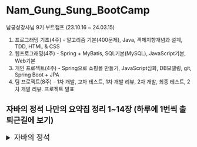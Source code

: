 # Nam_Gung_Sung_BootCamp
남궁성강사님 9기 부트캠프 (23.10.16 ~ 24.03.15)

1. 프로그래밍 기초(4주) - 알고리즘 기본(400문제), Java, 객체지향개념과 설계, TDD, HTML & CSS
2. 웹프로그래밍(4주) - Spring + MyBatis, SQL기본(MySQL), JavaScript기본, Web기본
3. 개인 프로젝트(4주) - Spring으로 쇼핑몰 만들기, JavaScript심화, DB모델링, git, Spring Boot + JPA
4. 팀 프로젝트(8주) - 1차 개발, 교차 테스트, 1차 개발 리뷰, 2차 개발, 최종 테스트, 2차 개발 리뷰. 프로젝트 발표


## 자바의 정석 나만의 요약집 정리 1~14장 (하루에 1번씩 출퇴근길에 보기)

<details>
<summary style="font-size:20px">자바의 정석</summary>
<div markdown="1">

**객체지향 4대 핵심개념 적고, 한줄로 설명**

1. 캡슐화 : 외부로부터 데이터를 보호하기 위해서
2. 상속 : 두 클래스를 자식,부모관계를 맺어주고 기존 클래스로부터 새로운 클래스를 작성하는 것
3. 추상화 : 클래스의 공통된 기능을 모아서 부모 클래스로 만드는 것
4. 다형성 : 부모 타입의 참조변수로 자식 클래스의 인스턴스를 생성하는 것

**객체지향 특징 세 가지**

1. 코드의 재사용성
2. 유지보수 용이
3. 코드 중복 제거

**클래스**

* 정의 및 용도 : 객체를 정의하고 생성해서 사용하기 위함.

1. 객체를 정의해놓은 설계도
2. 사용자 정의 타입
3. 변수 + 메서드의 묶음

* 클래스를 인스턴스화 -> 인스턴스(객체)

**객체**

* 실제로 존재하는 것 (인스턴스 변수의 묶음)
* 객체 == 인스턴스

**변수의 종류**

1. 클래스영역 
   1. cv : 클래스변수 - 클래스가 메모리에 올라갈 때 생성, 객체를 생성할 필요 X, 공통적인 속성으로 사용
   2. iv : 인스턴스변수 - 객체를 생성할 때 생성, 객체를 생성해야 사용 가능, 개별 속성으로 사용
2. 메서드영역
   1. lv : 지역변수 - 클래스이외의 영역 (메서드, 생성자, 초기화블럭), 메서드 종료시 자동제거됨.

* cv는 하나의 저장공간을 공유하므로 항상 공통된 값을 갖고 iv는 각기 다른 값을 가짐.

**클래스메서드와 인스턴스메서드**

* static 메서드는 인스턴스 메서드 사용 불가 why? 
  * static 메서드는 클래스가 메모리에 올라갈 때 생성되는 반면 객체는 생성시에 만들어지므로 없을 경우가 있을 수도 있어서.
* 인스턴스 메서드에서는 static 메서드를 호출 가능함.
   
**오버로딩 조건3가지**

1. 메서드의 이름이 같아야함.
2. 매개변수의 타입이나 개수가 달라야함.
3. 반환타입은 영향이 없음.

**오버라이딩 조건3가지**

1. 부모타입의 예외개수보다 적어야함.
2. 부모타입의 접근 제어자보다 좁으면 안됨. 
3. 선언부가 일치함.

**생성자 조건5가지**

* 인스턴스 초기화 메서드

1. 클래스와 이름이 같아야함.
2. 리턴값이 없음.
3. 생성자는 반드시 한 개 존재해야함.
4. 생성자가 없으면 컴파일러가 기본 생성자를 하나 생성해줌.
5. 생성자의 첫째 줄에는 this() 나 super()가 들어가야함.

**생성자 this()**

1. 생성자에서 다른 생성자를 호출할 때 this()를 사용함.
2. 다른 생성자 호출 시 첫 줄에서만 사용 가능함.(다른 생성자로 인해 호출이전의 초기화 작업이 무의미하므로)

**참조변수 this**

* 인스턴스 변수와 지역변수의 이름이 같을 때 구분하기위함.
* this가 붙으면 iv이고 안붙으면 매개변수와 가까운 lv임.
* 인스턴스 자신을 가르키는 참조변수.
* static 메서드에서는 사용 불가함.

**클래스 변수, 인스턴스 변수 초기화 순서 과정**

* 멤버변수 - 자동초기화, 지역변수 - 직접 초기화해줘야함.
* 클래스변수는 클래스가 메모리에 올라갈 때 초기화되고, 인스턴스 변수는 인스턴스가 생성될 때 초기화됨.

* 클래스 변수
1. 기본값 -> 명시적 초기화 -> 클래스 초기화 블럭 static{} 
   
* 인스턴스 변수
1. 기본값 -> 명시적 초기화 -> 인스턴스 초기화 블럭 {} -> 생성자

* cv -> iv 순으로 초기화되며, 자동(기본값) -> 간단(명시적 초기화) -> 복잡순(초기화 블럭, 생성자) 으로 초기화됨.

**기본형 매개변수, 참조형 매개변수**

* 기본형 매개변수는 변수의 값을 읽기만 가능
* 참조형 매개변수는 변수의 값을 읽고 변경 가능

**상속**

1. 기존 클래스로 다른 클래스를 작성하는 것
2. 두 클래스간의 부모와 자식으로 관계를 맺어주는 것
3. 자식의 멤버개수는 부모보다 적을 수 없음.
4. 자식은 부모의 모든멤버를 상속받음(생성자, 초기화블럭 제외)

* 자바는 단일상속만 허용함 (비중이 높은 클래스만 상속하고, 나머지는 포함관계 활용)
* 자식클래스 extends 부모클래스
* 상속 관계 ~는 ~이다 ( is a 관계)
* 포함 관계 ~는 ~를 가지고 있다 ( has a 관계) **(대부분의 경우 포함관계임)**

**Objects클래스는 iv가 하나도 없는데, 인스턴스 메서드를 가지는 이유**

* Objets 클래스는 모든 클래스의 부모 클래스로 자식 클래스들이 오버라이딩해서 iv를 쓸 수 있기 때문임.

**참조변수 super**

* 객체 자신을 가르키는 참조변수
* 조상의 멤버를 자신의 멤버와 구분할 때 사용

**부모 생성자 super()**

1. 부모 생성자 호출 시 사용 (생성자와 초기화 블럭은 상속이 안되므로)
2. 부모 멤버는 부모의 생성자를 호출해서 초기화
3. 자식의 생성자는 자신이 선언한 변수만 초기화 할 수 있음.
4. 생성자의 첫 줄에 반드시 생성자를 호출해야함.

**접근제어자**

* public > protected > default > private 
* 전체 > 같은 패키지, 자식 클래스 > 같은 패키지 > 같은 클래스 순으로 접근 제어 권한을 가짐.

1. 외부로부터 데이터를 보호하기 위함
2. 외부에는 불필요한, 내부적으로만 사용되는 부분을 감추기 위함.

**final**

1. 클래스 - 상속이 불가능함.
2. 메서드 - 오버라이딩이 불가능함.
3. 변수 - 상수로써 활용함.

**다형성**

1. 부모타입 참조변수로 자식타입 객체를 다룰 수 있음.
2. 하나의 배열에 여러 종류의 객체를 저장할 수 있음.

* 참조변수가 사용할 수 있는 멤버의 개수는 인스턴스 멤버개수보다 같거나 적어야함.
* 참조변수타입과 인스턴스타입은 보통 일치하지만 일치하지 않을 수도 있음.

**추상클래스**

1. 미완성 설계도
2. 인스턴스로 생성불가
3. 인스턴스 변수, 생성자, 메서드를 일반 클래스와 같이 사용 가능
4. abstract 가 붙은 메서드는 자식 클래스에서 용도에 맞게 오버라이딩하여 사용함.
5. 클래스의 공통적인 기능을 찾아내서 부모클래스로 만듬으로써 사용함.

**인터페이스**

1. 추상메서드의 집합
2. 밑그림 역할
3. 인스턴스화 할 수 없으며 상수와, 추상메서드만을 가질 수 있음.
4. 추상클래스보다 추상화 정도가 높음.

* 인터페이스의 조상은 인터페이스만 가능(Object가 최고조상이 아님)
* 다중 상속 가능이 가능함.
* public, static, final, abstract 전부 생략 가능함.
* 상속과 구현 동시에 가능함.
* 인터페이스 타입의 변수로 인터페이스를 구현한 클래스의 인스턴스 참조 가능함.
* 일부만 구현할 경우 클래스앞에 abstract를 붙여서 추상 클래스로 만들어줘야함.

**인터페이스 장점**

1. 두 객체간의 중간 역할을 함으로써 객체간에 느슨한 결합을 가능하게 도와줌.
2. 서로 관계없는 클래스들을 형제 관계로 맺어줌으로써 활용 가능함.
3. 설계를 진행할 때 밑그림의 역할로 인터페이스를 활용하면 재사용성에 용이함.

**추상클래스 vs 인터페이스**

* 추상적인 용도는 동일하게 쓰이나 인터페이스는 iv, 생성자를 가질 수 없음

**예외**

* 예외처리 정의 - 예외 발생에 대비한 코드 작성
* 예외처리 목적 - 프로그램의 비정상적인 종료 방지

**에러 3가지**

1. 컴파일에러 : 컴파일 시에 발생하는 에러
2. 런타임에러 : 프로그램 실행 시에 발생하는 에러
3. 논리적에러 : 프로그래머의 작성 의도와 다르게 동작하는 것

**예외 클래스**

1. Exception 클래스들 : 사용자의 실수와 같은 외적인 요인에 의해서 발생하는 예외
2. RuntimeException 클래스들 : 프로그래머의 실수로 발생하는 예외

**예외 처리 방법5가지**

1. try-catch-finally - 예외 발생한 메서드 안에서 처리
2. 메서드 예외 선언
3. 예외 강제로 발생 시키기
4. 사용자 예외 선언
5. 예외 되던지기

**연결된 예외 장점2가지**

1. check예외를 unchecked예외로 바꿀 수 있음.
2. 큰 분류의 예외로 묶어서 사용할 수 있음.

**checked예외를 unchecked예외로 바꿔서 사용하는 이유**

* 예외처리를 선택적으로함으로써 무분별한 try-catch 문을 사용하지 않기 위함

**얕은 복사와 깊은 복사**

1. 얕은 복사 : 원본과 복사본이 같은 객체를 참고하며 단순 Cloneable 인터페이스를 구현한 clone 을 통한 복제를 사용함.
2. 깊은 복사 : 원본과 복사본이 다른 객체를 참고하고 원본의 객체를 복사하여 참조함.

**불변이란?**

* 객체 생성 후에 상태를 변경할 수 없는 것
* 재할당은 가능하지만 한번 할당하면 내부 데이터는 변경할 수 없음.
* 대표적인 불변 객체로는 String이 있음.
* 필드에서 사용할 때는 final을 붙여서 사용함.

1. 멀티쓰레드 환경에서 동기화를 고려하지 않아도됨.
2. GC 성능 향상.

**래퍼클래스**

* 기본형 값들을 객체로 변환하여 작업을 수행할 때 사용함.
* 오토박싱 : 기본형 값을 래퍼 클래스의 객체로 자동 변환

**컬렉션 프레임웍**

* 컬렉션 : 다수의 객체를 모아놓은 것
* 프레임웍 : 표준화된 프로그래밍 방식
* 컬렉션 프레임웍 : 다수의 객체를 모아놓은 표준화된 프로그래밍 방식

**컬렉션 프레임웍 핵심 인터페이스**

1. List
   * 순서 O, 중복 O
   * LinkedList, ArrayList, Stack, Vector
   * Collection 인터페이스를 상속받고 있음
2. Set
   * 순서 X, 중복 X
   * HashSet, TreeSet
   * Collection 인터페이스를 상속받고 있음
3. Map
   * 순서 X, Key 는 중복 X, Value 는 중복 O

**ArrayList**

* Vector는 동기화되어있지만 ArrayList는 동기화되어있지 않음.
* List 인터페이스를 구현하여 순서가 유지되고 중복을 허용함.

**ArrayList 삭제과정**

1. ArrayList는 index 번째 요소를 삭제함. ex) data[0] ~ data[5]
2. 중간 데이터 data[2] 2번째 요소를 삭제한다는 가정하에 list.remove(2); 호출함.
3. 삭제할 데이터 아래의 데이터를 한칸씩 위로 복사하여 삭제할 데이터 덮어씌우기
4. System.arraycopy(data, index+1, data, index, size-index-1)
5. 데이터가 한칸씩 옮겨졌으므로 마지막 데이터는 null로 변경 data[size-1] = null;
6. 데이터가 삭제되었으므로 size하나 감소 size--;
7. 마지막 데이터를 삭제하는 경우는 복사과정을 건너띄고 5번부터 수행함.

**LinkedList**

* 다음요소와 이전요소의 주소, 데이터를 저장할 수 있음.
* ArrayList에 비해서 접근 속도는 느리나, 비순차적인 데이터의 추가/삭제는 빠름.
* ArrayList가 접근 속도는 더 빠르고, 순차적인 데이터의 추가/삭제는 더 빠름.

**스택 & 큐**

* 스택 (Stack) - LastInFirstOut (LIFO) 구조 ex) 수식괄호검사, 브라우저 뒤/앞
  * 저장 - push(), 추출 - pop()
  * ArrayList 로 구현하는 것이 유리함
* 큐 (Queue) - FirstInFirstOut (FIFO) 구조 ex) 최근사용문서, 버퍼
  * 저장 - offer(), 추출 - poll()
  * LinkedList 로 구현하는 것이 유리함 (데이터를 꺼낼 때마다 데이터 복사가 발생)

**Comparator와 Comparable**

* Comparable - 기본 정렬기준을 구현하는데 사용하며 기본적으로 제공하는 인터페이스임.
* Comparator - 기본 정렬기준 외에 다른 기준으로 정렬하고자 할 때 사용.

**이진 검색 트리(binary search tree)**

1. 모든 노드는 최대 두 개의 자식노드를 가질 수 있음
2. 왼쪽 자식 노드 값이 부모 노드의 값보다 작고 오른쪽은 부모보다 커야함.
3. 검색과 정렬에 유리함.
4. 노드의 추가 삭제에 시간이 오래 걸림(배열보다 느림)
5. TreeSet, TreeMap 사용

**해싱**

* 해시함수를 이용해서 해시테이블에 데이터를 저장하고 검색하는 기법
* ArrayList와 LinkedList 의 조합
  
**지네릭스**

* 컴파일시 타입 체크를 해주는 기능

1. 타입 안전성 제공
2. 형변환 생략으로 코드 간결성 향상

**지네릭스 제약 2가지**

1. static 멤버에 타입 변수 사용 불가
2. 배열 생성할 때 타입 변수 사용 불가.

**제한된 지네릭 클래스**

* extends 로 대입할 수 있는 타입을 제한함.

```java
<T extends Animal> // Animal 의 자식타입만 지정가능함.
```

**와일드카드**

* 하나의 참조 변수로 대입된 타입이 다른 객체를 참조 가능

```java
<? extends T>  - T의 자손들 저장 가능
<? super T>    - T의 부모들 저장 가능
<?>            - 모든 타입이 가능 (T extends Object와 동일함) 
```

**지네릭 메서드**

* 메서드 선언부에 지네릭 타입이 선언된 메서드 
* 메서드를 호출할 때마다 타입을 대입할 수 있음.

```java
static <T> void sort(List<T> list, Comparator<? super T> c)
```

**열거형**

* 관련된 상수들을 묶어 놓은 것.
* enum 클래스 에 정의된 값들은 객체.
* 열거형의 생성자는 private(외부의 호출을 막기위함)

**애너테이션**

* 프로그래밍에 영향을 주지 않고 주석처럼 사용하며 유용한 정보를 제공함.
* 메타 애너테이션 : 애너테이션의 적용대상이나 유지기간을 지정하는데 사용함. (@Target, @Inherited)

</div>
</details>


